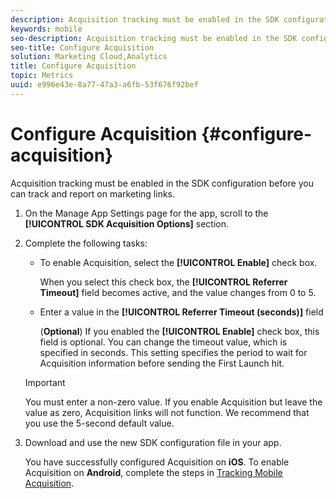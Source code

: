 ```yaml
---
description: Acquisition tracking must be enabled in the SDK configuration before you can track and report on marketing links.
keywords: mobile
seo-description: Acquisition tracking must be enabled in the SDK configuration before you can track and report on marketing links.
seo-title: Configure Acquisition
solution: Marketing Cloud,Analytics
title: Configure Acquisition
topic: Metrics
uuid: e996e43e-8a77-47a3-a6fb-53f676f92bef
---
```


# Configure Acquisition {#configure-acquisition}

Acquisition tracking must be enabled in the SDK configuration before you can track and report on marketing links.

1. On the Manage App Settings page for the app, scroll to the **[!UICONTROL SDK Acquisition Options]** section.
1. Complete the following tasks:

   * To enable Acquisition, select the **[!UICONTROL Enable]** check box. 

     When you select this check box, the **[!UICONTROL Referrer Timeout]** field becomes active, and the value changes from 0 to 5.

   * Enter a value in the **[!UICONTROL Referrer Timeout (seconds)]** field

     (**Optional**) If you enabled the **[!UICONTROL Enable]** check box, this field is optional. You can change the timeout value, which is specified in seconds. This setting specifies the period to wait for Acquisition information before sending the First Launch hit. 

    >[!IMPORTANT]
    >You must enter a non-zero value. If you enable Acquisition but leave the value as zero, Acquisition links will not function. We recommend that you use the 5-second default value.

1. Download and use the new SDK configuration file in your app.

   You have successfully configured Acquisition on **iOS**.
   To enable Acquisition on **Android**, complete the steps in [Tracking Mobile Acquisition](/help/android/acquisition-main/acquisition.md).
